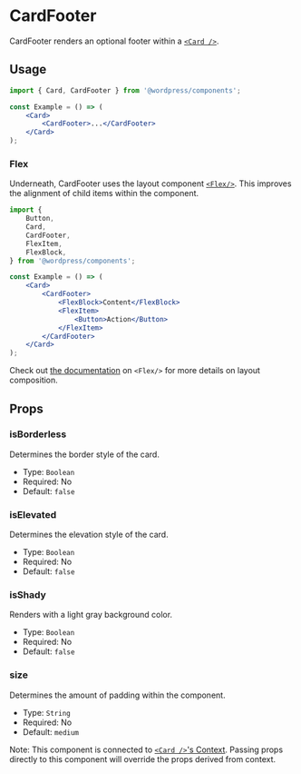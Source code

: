 # CardFooter

CardFooter renders an optional footer within a [`<Card />`](/packages/components/src/card/card/README.md).

## Usage

```jsx
import { Card, CardFooter } from '@wordpress/components';

const Example = () => (
	<Card>
		<CardFooter>...</CardFooter>
	</Card>
);
```

### Flex

Underneath, CardFooter uses the layout component [`<Flex/>`](../../flex/flex/README.md). This improves the alignment of child items within the component.

```jsx
import {
	Button,
	Card,
	CardFooter,
	FlexItem,
	FlexBlock,
} from '@wordpress/components';

const Example = () => (
	<Card>
		<CardFooter>
			<FlexBlock>Content</FlexBlock>
			<FlexItem>
				<Button>Action</Button>
			</FlexItem>
		</CardFooter>
	</Card>
);
```

Check out [the documentation](../../flex/flex/README.md) on `<Flex/>` for more details on layout composition.

## Props

### isBorderless

Determines the border style of the card.

-   Type: `Boolean`
-   Required: No
-   Default: `false`

### isElevated

Determines the elevation style of the card.

-   Type: `Boolean`
-   Required: No
-   Default: `false`

### isShady

Renders with a light gray background color.

-   Type: `Boolean`
-   Required: No
-   Default: `false`

### size

Determines the amount of padding within the component.

-   Type: `String`
-   Required: No
-   Default: `medium`

Note: This component is connected to [`<Card />`'s Context](../card/README.md#context). Passing props directly to this component will override the props derived from context.
